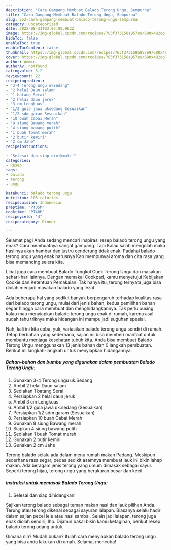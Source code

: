 ```yaml
---
description: "Cara Gampang Membuat Balado Terong Ungu, Sempurna"
title: "Cara Gampang Membuat Balado Terong Ungu, Sempurna"
slug: 252-cara-gampang-membuat-balado-terong-ungu-sempurna
category: Uncategorized
date: 2022-08-31T03:07:09.962Z
image: https://img-global.cpcdn.com/recipes/763f373158a957e9/680x482cq70/balado-terong-ungu-foto-resep-utama.jpg
hideToc: false
enableToc: true
enableTocContent: false
thumbnail: https://img-global.cpcdn.com/recipes/763f373158a957e9/680x482cq70/balado-terong-ungu-foto-resep-utama.jpg
cover: https://img-global.cpcdn.com/recipes/763f373158a957e9/680x482cq70/balado-terong-ungu-foto-resep-utama.jpg
author: Admin
authorAv: notfound
ratingvalue: 3.2
reviewcount: 22
recipeingredient:
- "3-4 Terong ungu ukSedang"
- "2 helai Daun salam"
- "1 batang Serai"
- "2 helai daun jeruk"
- "3 cm Lengkuas"
- "1/2 gula jawa uksedang Sesuaikan"
- "1/2 sdm garam Sesuaikan"
- "10 buah Cabai Merah"
- "8 siung Bawang merah"
- "4 siung bawang putih"
- "1 buah Tomat merah"
- "2 butir kemiri"
- "2 cm Jahe"
recipeinstructions:

- "Selesai dan siap dinikmati!"
categories:
- Resep
tags:
- balado
- terong
- ungu

katakunci: balado terong ungu 
nutrition: 105 calories
recipecuisine: Indonesian
preptime: "PT35M"
cooktime: "PT48M"
recipeyield: "4"
recipecategory: Dinner

---
```



Selamat pagi Anda sedang mencari inspirasi resep balado terong ungu yang enak? Cara membuatnya sangat gampang. Tapi Kalau salah mengolah maka hasilnya akan hambar dan justru cenderung tidak enak. Padahal balado terong ungu yang enak harusnya Kan mempunyai aroma dan cita rasa yang bisa memancing selera kita.


Lihat juga cara membuat Balado Tongkol Cuek Terong Ungu dan masakan sehari-hari lainnya. Dengan memakai Cookpad, kamu menyetujui Kebijakan Cookie dan Ketentuan Pemakaian. Tak hanya itu, terong ternyata juga bisa diolah menjadi masakan balado yang lezat.

Ada beberapa hal yang sedikit banyak berpengaruh terhadap kualitas rasa dari balado terong ungu, mulai dari jenis bahan, kedua pemilihan bahan segar hingga cara membuat dan menghidangkannya. Tak perlu pusing kalau mau menyiapkan balado terong ungu enak di rumah, karena asal sudah tahu triknya maka hidangan ini mampu jadi suguhan spesial.


Nah, kali ini kita coba, yuk, variasikan balado terong ungu sendiri di rumah. Tetap berbahan yang sederhana, sajian ini bisa memberi manfaat untuk membantu menjaga kesehatan tubuh kita. Anda bisa membuat Balado Terong Ungu menggunakan 13 jenis bahan dan 0 langkah pembuatan. Berikut ini langkah-langkah untuk menyiapkan hidangannya.

<!--inarticleads1-->

##### Bahan-bahan dan bumbu yang digunakan dalam pembuatan Balado Terong Ungu:

1. Gunakan 3-4 Terong ungu uk.Sedang
1. Ambil 2 helai Daun salam
1. Sediakan 1 batang Serai
1. Persiapkan 2 helai daun jeruk
1. Ambil 3 cm Lengkuas
1. Ambil 1/2 gula jawa uk.sedang (Sesuaikan)
1. Persiapkan 1/2 sdm garam (Sesuaikan)
1. Persiapkan 10 buah Cabai Merah
1. Gunakan 8 siung Bawang merah
1. Siapkan 4 siung bawang putih
1. Sediakan 1 buah Tomat merah
1. Gunakan 2 butir kemiri
1. Gunakan 2 cm Jahe


Terong balado selalu ada dalam menu rumah makan Padang. Meskipun sederhana rasa segar, pedas sedikit asamnya membuat lauk ini bikin lahap makan. Ada beragam jenis terong yang umum dimasak sebagai sayur. Seperti terong hijau, terong ungu yang berukuran besar dan kecil. 

<!--inarticleads2-->

##### Instruksi untuk memasak Balado Terong Ungu:


1. Selesai dan siap dihidangkan!

Sajikan terong balado sebagai teman makan nasi dan lauk pilihan Anda. Terung atau terong dikenal sebagai sayuran lalapan. Biasanya selalu hadir dalam sajian pecel lele atau nasi sambal. Selain jadi lalapan, terong juga enak diolah sendiri, lho. Dijamin bakal bikin kamu ketagihan, berikut resep balado terong udang untuk. 

Gimana nih? Mudah bukan? Itulah cara menyiapkan balado terong ungu yang bisa anda lakukan di rumah. Selamat mencoba!
